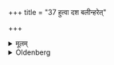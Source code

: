 +++
title = "37 हुत्वा दश बलीन्हरेत्"

+++

<details><summary>मूलम्</summary>

हुत्वा दश बलीन्हरेत् ३७
</details>

<details><summary>Oldenberg</summary>

37. After he has sacrificed, he should offer ten Balis,
</details>
